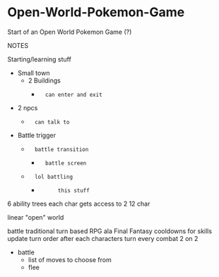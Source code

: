 # Open-World-Pokemon-Game
Start of an Open World Pokemon Game (?)




NOTES

Starting/learning stuff

- Small town
	- 	2 Buildings
		- 		can enter and exit
- 	2 npcs
	- 		can talk to
- 	Battle trigger
	- 		battle transition
		- 		battle screen
	- 		lol battling
		- 			this stuff



6 ability trees
each char gets access to 2
12 char


linear "open" world

battle traditional turn based RPG ala Final Fantasy
cooldowns for skills
update turn order after each characters turn
every combat 2 on 2
- battle 
	- 	list of moves to choose from
	- 	flee 
